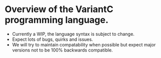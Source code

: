 # Overview of the VariantC programming language.

* Currently a WIP, the language syntax is subject to change.
* Expect lots of bugs, quirks and issues.
* We will try to maintain compatability when possible but expect major versions not to be 100% backwards compatible.